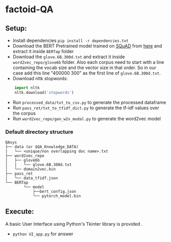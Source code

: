 # factoid-QA

## Setup:
- Install dependencies `pip install -r dependencies.txt`
- Download the BERT Pretrained model trained on [SQuAD](https://rajpurkar.github.io/SQuAD-explorer/) from [here](https://www.dropbox.com/s/8jnulb2l4v7ikir/model.zip) and extract it inside `BERTap` folder
- Download the `glove.6B.300d.txt` and extract it inside `word2vec_repo/glove6b` folder. Also each corpus need to start with a line containing the vocab size and the vector size in that order. So in our case add this line "400000 300" as the first line of `glove.6B.300d.txt`.
- Download nltk stopwords:
```python
    import nltk
    nltk.download('stopwords')
```
- Run `processed_data/txt_to_csv.py` to generate the processed dataframe
- Run `pass_ret/txt_to_tfidf_dict.py` to generate the tf-idf values over the corpus
- Run `word2vec_repo/gen_w2v_modal.py` to generate the word2vec model
### Default directory structure
```
QAsys
├── data (or $QA_Knowledge_DATA)
|   └── <unique/non overlapping doc name>.txt
├── word2vec_repo   
│   ├── glove6b
│   |   └── glove.6B.300d.txt
│   └── domain2vec.bin  
├── pass_ret
│   └── data_tfidf.json
└── BERTap
        └── model
            ├──bert_config.json
            └── pytorch_model.bin
```

## Execute:
A basic User Interface using Python's Tkinter library is provided .
- `python UI_app.py` for answer
